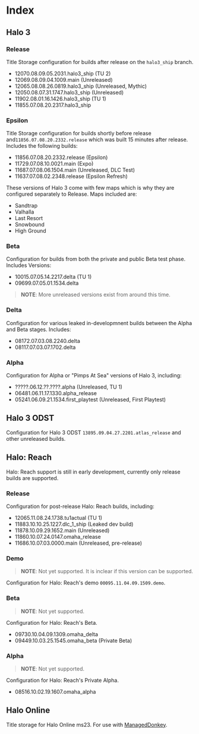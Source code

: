 # Index
## Halo 3
### Release
Title Storage configuration for builds after release on the `halo3_ship` branch.
- 12070.08.09.05.2031.halo3_ship (TU 2)
- 12069.08.09.04.1009.main (Unreleased)
- 12065.08.08.26.0819.halo3_ship (Unreleased, Mythic)
- 12050.08.07.31.1747.halo3_ship (Unreleased)
- 11902.08.01.16.1426.halo3_ship (TU 1)
- 11855.07.08.20.2317.halo3_ship


### Epsilon
Title Storage configuration for builds shortly before release and`11856.07.08.20.2332.release` which was built 15 minutes after release.
Includes the following builds:
- 11856.07.08.20.2332.release (Epsilon)
- 11729.07.08.10.0021.main (Expo)
- 11687.07.08.06.1504.main (Unreleased, DLC Test)
- 11637.07.08.02.2348.release (Epsilon Refresh)

These versions of Halo 3 come with few maps which is why they are configured separately to Release. Maps included are:
- Sandtrap
- Valhalla
- Last Resort
- Snowbound
- High Ground

### Beta
Configuration for builds from both the private and public Beta test phase.
Includes Versions:
- 10015.07.05.14.2217.delta (TU 1)
- 09699.07.05.01.1534.delta
> **NOTE**: More unreleased versions exist from around this time.

### Delta
Configuration for various leaked in-developmnent builds between the Alpha and Beta stages. Includes:
- 08172.07.03.08.2240.delta
- 08117.07.03.07.1702.delta

### Alpha
Configuration for Alpha or "Pimps At Sea" versions of Halo 3, including:
- ?????.06.12.??.????.alpha (Unreleased, TU 1)
- 06481.06.11.17.1330.alpha_release
- 05241.06.09.21.1534.first_playtest (Unreleased, First Playtest)

## Halo 3 ODST
Configuration for Halo 3 ODST `13895.09.04.27.2201.atlas_release` and other unreleased builds.

## Halo: Reach
Halo: Reach support is still in early development, currently only release builds are supported.
### Release
Configuration for post-release Halo: Reach builds, including:
- 12065.11.08.24.1738.tu1actual (TU 1)
- 11883.10.10.25.1227.dlc_1_ship (Leaked dev build)
- 11878.10.09.29.1652.main (Unreleased)
- 11860.10.07.24.0147.omaha_release
- 11686.10.07.03.0000.main (Unreleased, pre-release)

### Demo
> **NOTE**: Not yet supported. It is inclear if this version can be supported.

Configuration for Halo: Reach's demo `00095.11.04.09.1509.demo`.

### Beta
> **NOTE**: Not yet supported.

Configuration for Halo: Reach's Beta.
- 09730.10.04.09.1309.omaha_delta
- 09449.10.03.25.1545.omaha_beta (Private Beta)

### Alpha
> **NOTE**: Not yet supported.

Configuration for Halo: Reach's Private Alpha.
- 08516.10.02.19.1607.omaha_alpha

## Halo Online
Title storage for Halo Online ms23. For use with [ManagedDonkey](https://github.com/twist84/ManagedDonkey).
